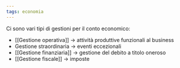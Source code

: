 ```yaml
---
tags: economia
---
```

Ci sono vari tipi di gestioni per il conto economico:
- [[Gestione operativa]] -> attività produttive funzionali al business
- Gestione straordinaria -> eventi eccezionali
- [[Gestione finanziaria]] -> gestione del debito a titolo oneroso
- [[Gestione fiscale]] -> imposte